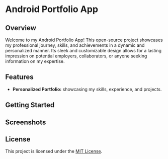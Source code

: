 # Android Portfolio App

<!--![Project Logo](https://your-image-url.com)-->

## Overview

Welcome to my Android Portfolio App! This open-source project showcases my professional journey, skills, and achievements in a dynamic and personalized manner. Its sleek and customizable design allows for a lasting impression on potential employers, collaborators, or anyone seeking information on my expertise.

## Features

- **Personalized Portfolio:** showcasing my skills, experience, and projects.
<!--
- **Interactive Design:** Engage users with an interactive and user-friendly design, ensuring a memorable experience.
- **Dynamic Content:** Easily update and manage your portfolio content through customizable sections for education, work experience, skills, projects, and more.
- **Project Showcase:** Highlight your best projects with detailed descriptions, images, and links to demonstrate your capabilities.
- **Dark Mode Support:** Enhance user experience with a dark mode option, showcasing your portfolio in style.
-->
## Getting Started
<!--
1. Clone the repository: `git clone https://github.com/your-username/android-portfolio-app.git`
2. Open the project in Android Studio.
3. Personalize the content in the provided template files to showcase your unique profile.
4. Build and run the app on your Android device or emulator.
-->
## Screenshots
<!--
![Screenshot 1](screenshots/screenshot1.png)
![Screenshot 2](screenshots/screenshot2.png)
![Screenshot 3](screenshots/screenshot3.png)
-->
## License

This project is licensed under the [MIT License](LICENSE).
